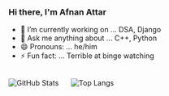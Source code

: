 ### Hi there, I'm Afnan Attar


- 🔭 I’m currently working on ... DSA, Django
- 💬 Ask me anything about ... C++, Python
- 😄 Pronouns: ... he/him
- ⚡ Fun fact: ... Terrible at binge watching

<br>![GitHub Stats](https://github-readme-stats.vercel.app/api?username=afnan47&count_private=true&show_icons=true&theme=transparent)&nbsp;&nbsp;&nbsp;&nbsp;&nbsp;
![Top Langs](https://github-readme-stats.vercel.app/api/top-langs/?username=afnan47&layout=compact&theme=transparent)
